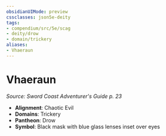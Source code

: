 ```yaml
---
obsidianUIMode: preview
cssclasses: json5e-deity
tags:
- compendium/src/5e/scag
- deity/drow
- domain/trickery
aliases: 
- Vhaeraun
---
```

# Vhaeraun
*Source: Sword Coast Adventurer's Guide p. 23* 

- **Alignment**: Chaotic Evil
- **Domains**: Trickery
- **Pantheon**: Drow
- **Symbol**: Black mask with blue glass lenses inset over eyes